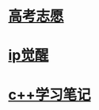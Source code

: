 # [高考志愿](https://github.com/Soirks/TreeToForest/blob/main/%E5%BF%97%E6%84%BF/readme.md)

# [ip觉醒](https://github.com/Soirks/TreeToForest/tree/main/ip%E8%A7%89%E9%86%92)

# [c++学习笔记](https://github.com/Soirks/TreeToForest/blob/main/%E8%A5%BF%E5%98%8E%E5%98%8E/readme.md)
